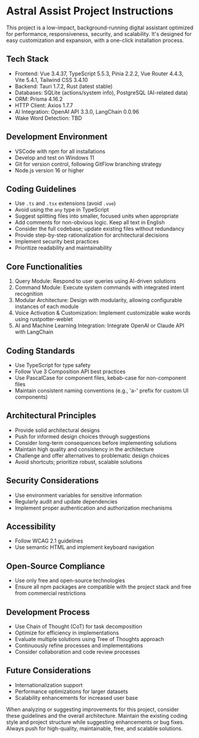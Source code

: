 # Astral Assist Project Instructions

This project is a low-impact, background-running digital assistant optimized for performance, responsiveness, security, and scalability. It's designed for easy customization and expansion, with a one-click installation process.

## Tech Stack

- Frontend: Vue 3.4.37, TypeScript 5.5.3, Pinia 2.2.2, Vue Router 4.4.3, Vite 5.4.1, Tailwind CSS 3.4.10
- Backend: Tauri 1.7.2, Rust (latest stable)
- Databases: SQLite (actions/system info), PostgreSQL (AI-related data)
- ORM: Prisma 4.16.2
- HTTP Client: Axios 1.7.7
- AI Integration: OpenAI API 3.3.0, LangChain 0.0.96
- Wake Word Detection: TBD

## Development Environment

- VSCode with npm for all installations
- Develop and test on Windows 11
- Git for version control, following GitFlow branching strategy
- Node.js version 16 or higher

## Coding Guidelines

- Use `.ts` and `.tsx` extensions (avoid `.vue`)
- Avoid using the `any` type in TypeScript
- Suggest splitting files into smaller, focused units when appropriate
- Add comments for non-obvious logic. Keep all text in English
- Consider the full codebase; update existing files without redundancy
- Provide step-by-step rationalization for architectural decisions
- Implement security best practices
- Prioritize readability and maintainability

## Core Functionalities

1. Query Module: Respond to user queries using AI-driven solutions
2. Command Module: Execute system commands with integrated intent recognition
3. Modular Architecture: Design with modularity, allowing configurable instances of each module
4. Voice Activation & Customization: Implement customizable wake words using rustpotter-weblet
5. AI and Machine Learning Integration: Integrate OpenAI or Claude API with LangChain

## Coding Standards

- Use TypeScript for type safety
- Follow Vue 3 Composition API best practices
- Use PascalCase for component files, kebab-case for non-component files
- Maintain consistent naming conventions (e.g., 'a-' prefix for custom UI components)

## Architectural Principles

- Provide solid architectural designs
- Push for informed design choices through suggestions
- Consider long-term consequences before implementing solutions
- Maintain high quality and consistency in the architecture
- Challenge and offer alternatives to problematic design choices
- Avoid shortcuts; prioritize robust, scalable solutions

## Security Considerations

- Use environment variables for sensitive information
- Regularly audit and update dependencies
- Implement proper authentication and authorization mechanisms

## Accessibility

- Follow WCAG 2.1 guidelines
- Use semantic HTML and implement keyboard navigation

## Open-Source Compliance

- Use only free and open-source technologies
- Ensure all npm packages are compatible with the project stack and free from commercial restrictions

## Development Process

- Use Chain of Thought (CoT) for task decomposition
- Optimize for efficiency in implementations
- Evaluate multiple solutions using Tree of Thoughts approach
- Continuously refine processes and implementations
- Consider collaboration and code review processes

## Future Considerations

- Internationalization support
- Performance optimizations for larger datasets
- Scalability enhancements for increased user base

When analyzing or suggesting improvements for this project, consider these guidelines and the overall architecture. Maintain the existing coding style and project structure while suggesting enhancements or bug fixes. Always push for high-quality, maintainable, free, and scalable solutions.
